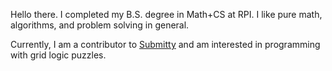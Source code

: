 Hello there. I completed my B.S. degree in Math+CS at RPI. I like pure math, algorithms, and problem solving in general.

Currently, I am a contributor to [Submitty](https://github.com/Submitty/Submitty) and am interested in programming with grid logic puzzles.

<!--
**tkoz0/tkoz0** is a ✨ _special_ ✨ repository because its `README.md` (this file) appears on your GitHub profile.

Here are some ideas to get you started:

- 🔭 I’m currently working on ...
- 🌱 I’m currently learning ...
- 👯 I’m looking to collaborate on ...
- 🤔 I’m looking for help with ...
- 💬 Ask me about ...
- 📫 How to reach me: ...
- 😄 Pronouns: ...
- ⚡ Fun fact: ...
-->

